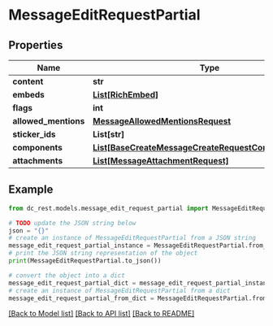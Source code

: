 # MessageEditRequestPartial


## Properties

Name | Type | Description | Notes
------------ | ------------- | ------------- | -------------
**content** | **str** |  | [optional] 
**embeds** | [**List[RichEmbed]**](RichEmbed.md) |  | [optional] 
**flags** | **int** |  | [optional] 
**allowed_mentions** | [**MessageAllowedMentionsRequest**](MessageAllowedMentionsRequest.md) |  | [optional] 
**sticker_ids** | **List[str]** |  | [optional] 
**components** | [**List[BaseCreateMessageCreateRequestComponentsInner]**](BaseCreateMessageCreateRequestComponentsInner.md) |  | [optional] 
**attachments** | [**List[MessageAttachmentRequest]**](MessageAttachmentRequest.md) |  | [optional] 

## Example

```python
from dc_rest.models.message_edit_request_partial import MessageEditRequestPartial

# TODO update the JSON string below
json = "{}"
# create an instance of MessageEditRequestPartial from a JSON string
message_edit_request_partial_instance = MessageEditRequestPartial.from_json(json)
# print the JSON string representation of the object
print(MessageEditRequestPartial.to_json())

# convert the object into a dict
message_edit_request_partial_dict = message_edit_request_partial_instance.to_dict()
# create an instance of MessageEditRequestPartial from a dict
message_edit_request_partial_from_dict = MessageEditRequestPartial.from_dict(message_edit_request_partial_dict)
```
[[Back to Model list]](../README.md#documentation-for-models) [[Back to API list]](../README.md#documentation-for-api-endpoints) [[Back to README]](../README.md)


